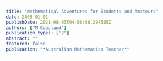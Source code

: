 ```yaml
---
title: "Mathematical Adventures for Students and Amateurs"
date: 2005-01-01
publishDate: 2021-08-03T04:08:08.297585Z
authors: ["M Coupland"]
publication_types: ["2"]
abstract: ""
featured: false
publication: "*Australian Mathematics Teacher*"
---
```


